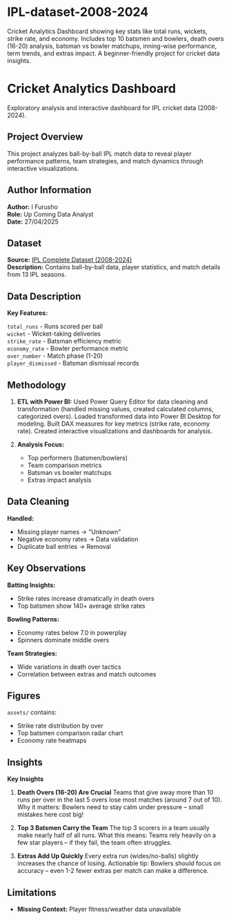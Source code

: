 # IPL-dataset-2008-2024
Cricket Analytics Dashboard showing key stats like total runs, wickets, strike rate, and economy. Includes top 10 batsmen and bowlers, death overs (16-20) analysis, batsman vs bowler matchups, inning-wise performance, term trends, and extras impact. A beginner-friendly project for cricket data insights.

# Cricket Analytics Dashboard

Exploratory analysis and interactive dashboard for IPL cricket data (2008-2024).

## Project Overview

This project analyzes ball-by-ball IPL match data to reveal player performance patterns, team strategies, and match dynamics through interactive visualizations.

## Author Information

**Author:** I Furusho  
**Role:** Up Coming Data Analyst  
**Date:** 27/04/2025

## Dataset

**Source:** [IPL Complete Dataset (2008-2024)](https://www.kaggle.com/datasets/patrickb1912/ipl-complete-dataset-20082020)  
**Description:** Contains ball-by-ball data, player statistics, and match details from 13 IPL seasons.

## Data Description

**Key Features:**

`total_runs` - Runs scored per ball  
`wicket` - Wicket-taking deliveries  
`strike_rate` - Batsman efficiency metric  
`economy_rate` - Bowler performance metric  
`over_number` - Match phase (1-20)  
`player_dismissed` - Batsman dismissal records

## Methodology

1. **ETL with Power BI:**
Used Power Query Editor for data cleaning and transformation (handled missing values, created calculated columns, categorized overs).
Loaded transformed data into Power BI Desktop for modeling.
Built DAX measures for key metrics (strike rate, economy rate).
Created interactive visualizations and dashboards for analysis.

2. **Analysis Focus:**  
   - Top performers (batsmen/bowlers)  
   - Team comparison metrics  
   - Batsman vs bowler matchups  
   - Extras impact analysis

## Data Cleaning

**Handled:**
- Missing player names → "Unknown"
- Negative economy rates → Data validation
- Duplicate ball entries → Removal

## Key Observations

**Batting Insights:**
- Strike rates increase dramatically in death overs
- Top batsmen show 140+ average strike rates

**Bowling Patterns:**
- Economy rates below 7.0 in powerplay
- Spinners dominate middle overs

**Team Strategies:**
- Wide variations in death over tactics
- Correlation between extras and match outcomes

## Figures

`assets/` contains:
- Strike rate distribution by over
- Top batsmen comparison radar chart
- Economy rate heatmaps

## Insights

**Key Insights**
1. **Death Overs (16-20) Are Crucial**
Teams that give away more than 10 runs per over in the last 5 overs lose most matches (around 7 out of 10).
Why it matters: Bowlers need to stay calm under pressure – small mistakes here cost big!

2. **Top 3 Batsmen Carry the Team**
The top 3 scorers in a team usually make nearly half of all runs.
What this means: Teams rely heavily on a few star players – if they fail, the team often struggles.

3. **Extras Add Up Quickly**
Every extra run (wides/no-balls) slightly increases the chance of losing.
Actionable tip: Bowlers should focus on accuracy – even 1-2 fewer extras per match can make a difference.

## Limitations
 
- **Missing Context:** Player fitness/weather data unavailable  







